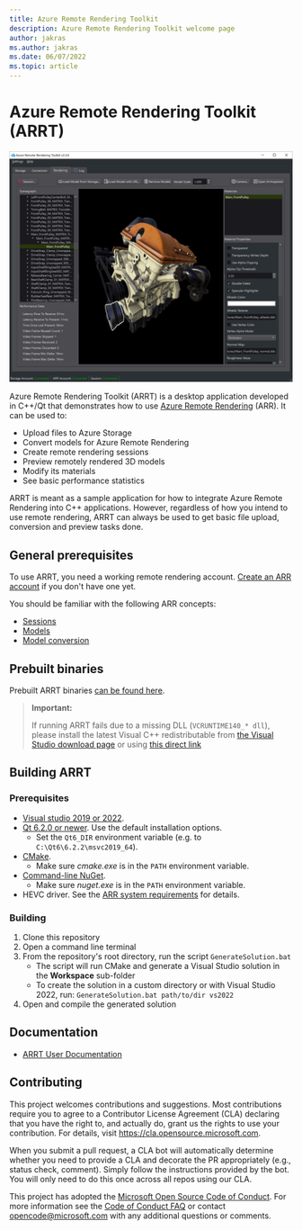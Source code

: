 ```yaml
---
title: Azure Remote Rendering Toolkit
description: Azure Remote Rendering Toolkit welcome page
author: jakras
ms.author: jakras
ms.date: 06/07/2022
ms.topic: article
---
```


# Azure Remote Rendering Toolkit (ARRT)

![ARRT main image](Documentation/media/ARRT.png)

Azure Remote Rendering Toolkit (ARRT) is a desktop application developed in C++/Qt that demonstrates how to use [Azure Remote Rendering](https://docs.microsoft.com/azure/remote-rendering) (ARR). It can be used to:

* Upload files to Azure Storage
* Convert models for Azure Remote Rendering
* Create remote rendering sessions
* Preview remotely rendered 3D models
* Modify its materials
* See basic performance statistics

ARRT is meant as a sample application for how to integrate Azure Remote Rendering into C++ applications. However, regardless of how you intend to use remote rendering, ARRT can always be used to get basic file upload, conversion and preview tasks done.

## General prerequisites

To use ARRT, you need a working remote rendering account. [Create an ARR account](https://docs.microsoft.com/azure/remote-rendering/how-tos/create-an-account) if you don't have one yet.

You should be familiar with the following ARR concepts:

* [Sessions](https://docs.microsoft.com/azure/remote-rendering/concepts/sessions)
* [Models](https://docs.microsoft.com/azure/remote-rendering/concepts/models)
* [Model conversion](https://docs.microsoft.com/azure/remote-rendering/how-tos/conversion/model-conversion)

## Prebuilt binaries

Prebuilt ARRT binaries [can be found here](https://github.com/Azure/azure-remote-rendering-asset-tool/releases).

> **Important:**
>
> If running ARRT fails due to a missing DLL (`VCRUNTIME140_* dll`), please install the latest Visual C++ redistributable from [the Visual Studio download page](https://visualstudio.microsoft.com/downloads/) or using [this direct link](https://aka.ms/vs/16/release/VC_redist.x64.exe)

## Building ARRT

### Prerequisites

* [Visual studio 2019 or 2022](https://visualstudio.microsoft.com/downloads).
* [Qt 6.2.0 or newer](https://www.qt.io/download-qt-installer). Use the default installation options.
  * Set the `Qt6_DIR` environment variable (e.g. to `C:\Qt6\6.2.2\msvc2019_64`).
* [CMake](https://cmake.org/download).
  * Make sure *cmake.exe* is in the `PATH` environment variable.
* [Command-line NuGet](https://www.nuget.org/downloads).
  * Make sure *nuget.exe* is in the `PATH` environment variable.
* HEVC driver. See the [ARR system requirements](https://docs.microsoft.com/azure/remote-rendering/overview/system-requirements) for details.

### Building

1. Clone this repository
1. Open a command line terminal
1. From the repository's root directory, run the script `GenerateSolution.bat`
    * The script will run CMake and generate a Visual Studio solution in the **Workspace** sub-folder
    * To create the solution in a custom directory or with Visual Studio 2022, run: `GenerateSolution.bat path/to/dir vs2022`
1. Open and compile the generated solution

## Documentation

* [ARRT User Documentation](Documentation/index.md)

## Contributing

This project welcomes contributions and suggestions.  Most contributions require you to agree to a
Contributor License Agreement (CLA) declaring that you have the right to, and actually do, grant us
the rights to use your contribution. For details, visit <https://cla.opensource.microsoft.com>.

When you submit a pull request, a CLA bot will automatically determine whether you need to provide
a CLA and decorate the PR appropriately (e.g., status check, comment). Simply follow the instructions
provided by the bot. You will only need to do this once across all repos using our CLA.

This project has adopted the [Microsoft Open Source Code of Conduct](https://opensource.microsoft.com/codeofconduct/).
For more information see the [Code of Conduct FAQ](https://opensource.microsoft.com/codeofconduct/faq/) or
contact [opencode@microsoft.com](mailto:opencode@microsoft.com) with any additional questions or comments.
